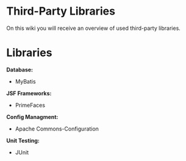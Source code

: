 # Third-Party Libraries #

On this wiki you will receive an overview of used third-party libraries.


# Libraries #

**Database:**
  * MyBatis

**JSF Frameworks:**
  * PrimeFaces

**Config Managment:**
  * Apache Commons-Configuration

**Unit Testing:**
  * JUnit